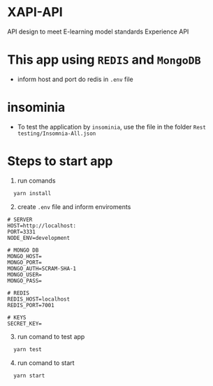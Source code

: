 # XAPI-API
API design to meet E-learning model standards Experience API


# This app using `REDIS` and `MongoDB`

- inform host and port do redis in `.env` file


# insominia

- To test the application by `insominia`, use the file in the folder `Rest testing/Insomnia-All.json`


# Steps to start app
 1. run comands

  ```bash
    yarn install
  ```

 2. create `.env` file and inform enviroments

```env
# SERVER
HOST=http://localhost:
PORT=3331
NODE_ENV=development

# MONGO DB
MONGO_HOST=
MONGO_PORT=
MONGO_AUTH=SCRAM-SHA-1
MONGO_USER=
MONGO_PASS=

# REDIS
REDIS_HOST=localhost
REDIS_PORT=7001

# KEYS
SECRET_KEY=
```

 3. run comand to test app

  ```bash
    yarn test
  ```

 4. run comand to start

  ```bash
    yarn start
  ```